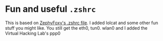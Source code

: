 # Fun and useful `.zshrc`
This is based on [ZephyFoxy's .zshrc file](https://github.com/purpl3f0xsecur1ty/useful_random_stuff/blob/main/.zshrc). I added lolcat and some other fun stuff you might like.  You still get the eth0, tun0. wlan0 and I added the Virtual Hacking Lab's ppp0
